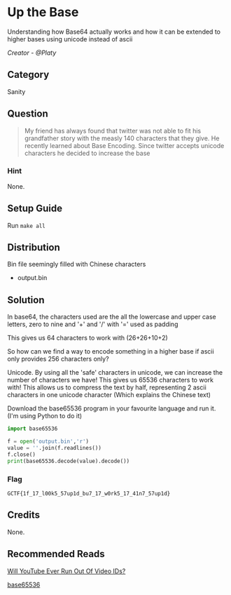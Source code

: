 # Up the Base
Understanding how Base64 actually works and how it can be extended to higher bases using unicode instead of ascii

<i>Creator - @Platy</i>

## Category
Sanity

## Question
>My friend has always found that twitter was not able to fit his grandfather story with the measly 140 characters that they give. He recently learned about Base Encoding. Since twitter accepts unicode characters he decided to increase the base

### Hint
None.

## Setup Guide
Run `make all`

## Distribution
Bin file seemingly filled with Chinese characters
- output.bin

## Solution
In base64, the characters used are the all the lowercase and upper case letters, zero to nine and '+' and '/' with '=' used as padding

This gives us 64 characters to work with (26+26+10+2)

So how can we find a way to encode something in a higher base if ascii only provides 256 characters only?

Unicode. By using all the 'safe' characters in unicode, we can increase the number of characters we have! This gives us 65536 characters to work with! This allows us to compress the text by half, representing 2 ascii characters in one unicode character (Which explains the Chinese text)

Download the base65536 program in your favourite language and run it. (I'm using Python to do it)

```python
import base65536

f = open('output.bin','r')
value = ''.join(f.readlines())
f.close()
print(base65536.decode(value).decode())
```

### Flag
`GCTF{1f_17_l00k5_57up1d_bu7_17_w0rk5_17_41n7_57up1d}`

## Credits
None.

## Recommended Reads
[Will YouTube Ever Run Out Of Video IDs?](https://www.youtube.com/watch?v=gocwRvLhDf8)

[base65536](https://github.com/qntm/base65536)
